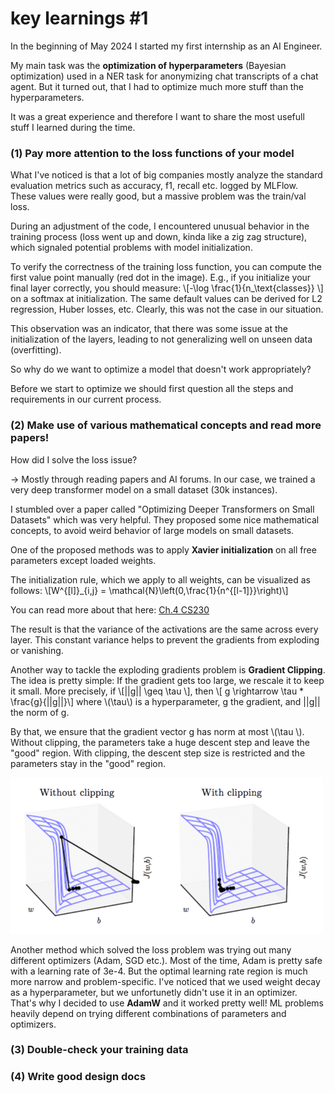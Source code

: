 # key learnings #1

In the beginning of May 2024 I started my first internship as an AI Engineer.

My main task was the **optimization of hyperparameters** (Bayesian optimization) used in a NER task for anonymizing chat transcripts of a chat agent. But it turned out, that I had to optimize much more stuff than the hyperparameters.

It was a great experience and therefore I want to share the most usefull stuff I learned during the time.

### (1) Pay more attention to the loss functions of your model

What I've noticed is that a lot of big companies mostly analyze the standard evaluation metrics such as accuracy, f1, recall etc. logged by MLFlow. These values were really good, but a massive problem was the train/val loss.

During an adjustment of the code, I encountered unusual behavior in the training process (loss went up and down, kinda like a zig zag structure), which signaled potential problems with model initialization.

To verify the correctness of the training loss function, you can compute the first value point manually (red dot in the image). E.g., if you initialize your final layer correctly, you should measure: \\[-\log \frac{1}{n_\text{classes}} \\] on a softmax at initialization. The same default values can be derived for L2 regression, Huber losses, etc. Clearly, this was not the case in our situation.

This observation was an indicator, that there was some issue at the initialization of the layers, leading to not generalizing well on unseen data (overfitting).

So why do we want to optimize a model that doesn't work appropriately?

Before we start to optimize we should first question all the steps and requirements in our current process.

### (2) Make use of various mathematical concepts and read more papers!

How did I solve the loss issue?

-> Mostly through reading papers and AI forums. In our case, we trained a very deep transformer model on a small dataset (30k instances).

I stumbled over a paper called "Optimizing Deeper Transformers on Small Datasets" which was very helpful. They proposed some nice mathematical concepts, to avoid weird behavior of large models on small datasets.

One of the proposed methods was to apply **Xavier initialization** on all free parameters except loaded weights.

The initialization rule, which we apply to all weights, can be visualized as follows: \\[W^{[l]}\_{i,j} = \mathcal{N}\left(0,\frac{1}{n^{[l-1]}}\right)\\]

You can read more about that here: [Ch.4 CS230](https://cs230.stanford.edu/section/4/)

The result is that the variance of the activations are the same across every layer. This constant variance helps to prevent the gradients from exploding or vanishing.

Another way to tackle the exploding gradients problem is **Gradient Clipping**. The idea is pretty simple: If the gradient gets too large, we rescale it to keep it small. More precisely, if \\[||g|| \geq \tau \\], then
\\[ g \rightarrow \tau * \frac{g}{||g||}\\]
where \\(\tau\\) is a hyperparameter, g the gradient, and ||g|| the norm of g.

By that, we ensure that the gradient vector g has norm at most \\(\tau \\). Without clipping, the parameters take a huge descent step and leave the "good" region. With clipping, the descent step size is restricted and the parameters stay in the "good" region.

![](/assets/gclipping.png)

Another method which solved the loss problem was trying out many different optimizers (Adam, SGD etc.). Most of the time, Adam is pretty safe with a learning rate of 3e-4. But the optimal learning rate region is much more narrow and problem-specific. I've noticed that we used weight decay as a hyperparameter, but we unfortunetly didn't use it in an optimizer. That's why I decided to use **AdamW** and it worked pretty well! ML problems heavily depend on trying different combinations of parameters and optimizers.

### (3) Double-check your training data

### (4) Write good design docs
